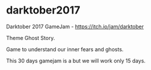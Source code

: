 # darktober2017
Darktober 2017 GameJam - https://itch.io/jam/darktober

Theme Ghost Story.

Game to understand our inner fears and ghosts. 

This 30 days gamejam is a but we will work only 15 days.
